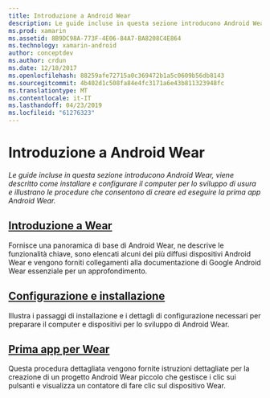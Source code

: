 ```yaml
---
title: Introduzione a Android Wear
description: Le guide incluse in questa sezione introducono Android Wear, viene descritto come installare e configurare il computer per lo sviluppo di usura e illustrano le procedure che consentono di creare ed eseguire la prima app Android Wear.
ms.prod: xamarin
ms.assetid: 8B9DC98A-773F-4E06-84A7-BA8208C4E864
ms.technology: xamarin-android
author: conceptdev
ms.author: crdun
ms.date: 12/18/2017
ms.openlocfilehash: 88259afe72715a0c369472b1a5c0609b56db8143
ms.sourcegitcommit: 4b402d1c508fa84e4fc3171a6e43b811323948fc
ms.translationtype: MT
ms.contentlocale: it-IT
ms.lasthandoff: 04/23/2019
ms.locfileid: "61276323"
---
```

# <a name="get-started-with-android-wear"></a>Introduzione a Android Wear

_Le guide incluse in questa sezione introducono Android Wear, viene descritto come installare e configurare il computer per lo sviluppo di usura e illustrano le procedure che consentono di creare ed eseguire la prima app Android Wear._

## <a name="introduction-to-wearandroidwearget-startedintro-to-wearmd"></a>[Introduzione a Wear](~/android/wear/get-started/intro-to-wear.md)

Fornisce una panoramica di base di Android Wear, ne descrive le funzionalità chiave, sono elencati alcuni dei più diffusi dispositivi Android Wear e vengono forniti collegamenti alla documentazione di Google Android Wear essenziale per un approfondimento.

## <a name="setup--installationandroidwearget-startedinstallationmd"></a>[Configurazione e installazione](~/android/wear/get-started/installation.md)

Illustra i passaggi di installazione e i dettagli di configurazione necessari per preparare il computer e dispositivi per lo sviluppo di Android Wear.

## <a name="hello-wearandroidwearget-startedhello-wearmd"></a>[Prima app per Wear](~/android/wear/get-started/hello-wear.md)

Questa procedura dettagliata vengono fornite istruzioni dettagliate per la creazione di un progetto Android Wear piccolo che gestisce i clic sui pulsanti e visualizza un contatore di fare clic sul dispositivo Wear.
